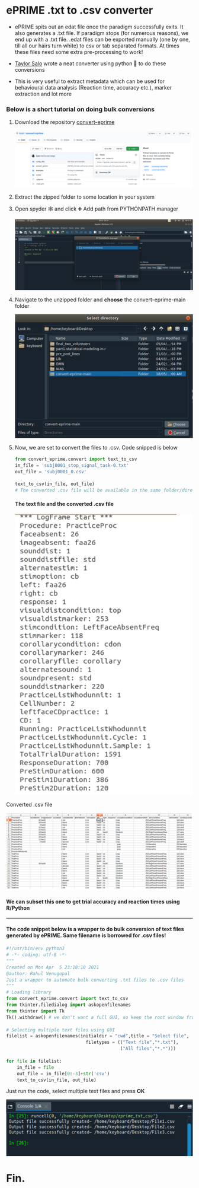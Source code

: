 # ePRIME .txt to .csv converter

- ePRIME spits out an edat file once the paradigm successfully exits. It also generates a .txt file. If paradigm stops (for numerous reasons), we end up with a .txt file. .edat files can be exported manually (one by one, till all our hairs turn white) to csv or tab separated formats. At times these files need some extra pre-processing to work!

- [Taylor Salo](https://github.com/tsalo) wrote a neat converter using python :snake: to do these conversions

- This is very useful to extract metadata which can be used for behavioural data analysis (Reaction time, accuracy etc.), marker extraction and lot more

### Below is a short tutorial on doing bulk conversions

1. Download the repository [convert-eprime](https://github.com/tsalo/convert-eprime)
   

   ![](Documentation/repo.png)

2. Extract the zipped folder to some location in your system

3. Open spyder :spider_web: and click :heavy_plus_sign: Add path from PYTHONPATH manager

   ![](Documentation/path.png)

4. Navigate to the unzipped folder and **choose** the convert-eprime-main folder

   ![](/Documentation/select.png)

5. Now, we are set to convert the files to .csv. Code snipped is below

   ```python
   from convert_eprime.convert import text_to_csv
   in_file = 'subj0001_stop_signal_task-0.txt'
   out_file = 'subj0001_0.csv'
   
   text_to_csv(in_file, out_file)
   # The converted .csv file will be available in the same folder/directory from which we ran the script
   ```

   #### The text file and the converted .csv file

   ![](/Documentation/eprimetextfile.png)

Converted .csv file

![](Documentation/convertedcsv.png)

#### We can subset this one to get trial accuracy and reaction times using R/Python

---

#### The code snippet below is a wrapper to do bulk conversion of text files generated by ePRIME. Same filename is borrowed for .csv files!

```python
#!/usr/bin/env python3
# -*- coding: utf-8 -*-
"""
Created on Mon Apr  5 23:18:10 2021
@author: Rahul Venugopal
Just a wrapper to automate bulk converting .txt files to .csv files
"""
# Loading library
from convert_eprime.convert import text_to_csv
from tkinter.filedialog import askopenfilenames
from tkinter import Tk
Tk().withdraw() # we don't want a full GUI, so keep the root window from appearing

# Selecting multiple text files using GUI
filelist = askopenfilenames(initialdir = "cwd",title = "Select file",
                              filetypes = (("Text file","*.txt"),
                                           ("All files","*.*")))

for file in filelist:
    in_file = file
    out_file = in_file[0:-3]+str('csv')
    text_to_csv(in_file, out_file)
```

Just run the code, select multiple text files and press **OK**

![](Documentation/output.png)

# Fin.